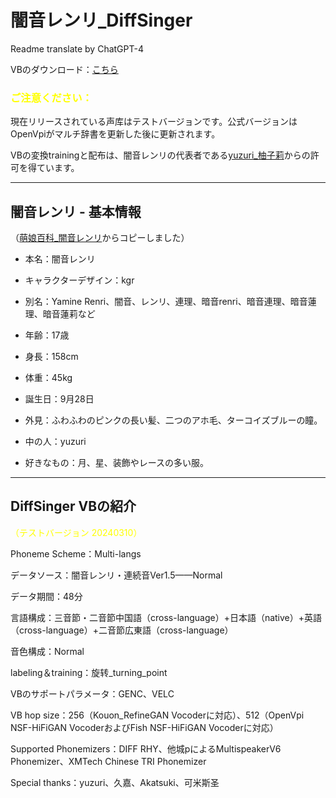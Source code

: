 # 闇音レンリ_DiffSinger

Readme translate by ChatGPT-4

VBのダウンロード：[こちら](github_release)

### <font color=yellow>ご注意ください：</font>

現在リリースされている声库はテストバージョンです。公式バージョンはOpenVpiがマルチ辞書を更新した後に更新されます。

VBの変換trainingと配布は、闇音レンリの代表者である[yuzuri_柚子莉](https://space.bilibili.com/328087514)からの許可を得ています。

---

## 闇音レンリ - 基本情報

（[萌娘百科_闇音レンリ](https://mzh.moegirl.org.cn/%E6%9A%97%E9%9F%B3Renri)からコピーしました）

- 本名：闇音レンリ
  
- キャラクターデザイン：kgr
  
- 別名：Yamine Renri、闇音、レンリ、連理、暗音renri、暗音連理、暗音蓮理、暗音蓮莉など
  
- 年齢：17歳
  
- 身長：158cm
  
- 体重：45kg
  
- 誕生日：9月28日
  
- 外見：ふわふわのピンクの長い髪、二つのアホ毛、ターコイズブルーの瞳。
  
- 中の人：yuzuri
  
- 好きなもの：月、星、装飾やレースの多い服。

---

## DiffSinger VBの紹介

<font color=yellow>（テストバージョン 20240310）</font>

Phoneme Scheme：Multi-langs

データソース：闇音レンリ・連続音Ver1.5——Normal

データ期間：48分

言語構成：三音節・二音節中国語（cross-language）+日本語（native）+英語（cross-language）+二音節広東語（cross-language）

音色構成：Normal

labeling＆training：旋转_turning_point

VBのサポートパラメータ：GENC、VELC

VB hop size：256（Kouon_RefineGAN Vocoderに対応）、512（OpenVpi NSF-HiFiGAN VocoderおよびFish NSF-HiFiGAN Vocoderに対応）

Supported Phonemizers：DIFF RHY、他城pによるMultispeakerV6 Phonemizer、XMTech Chinese TRI Phonemizer

Special thanks：yuzuri、久嘉、Akatsuki、可米斯圣
